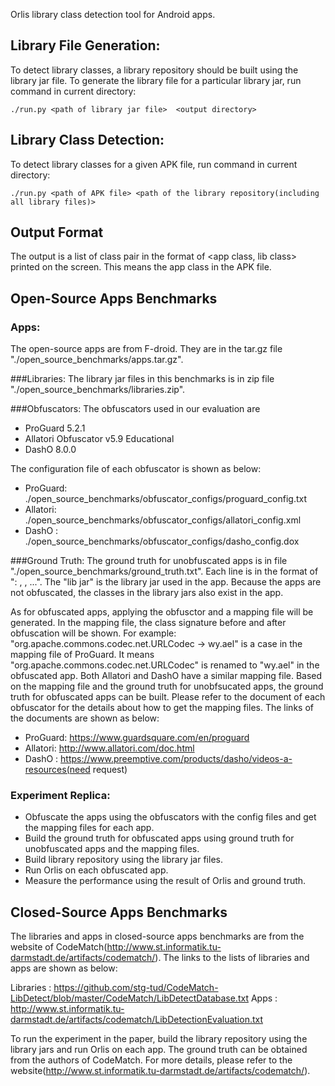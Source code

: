 Orlis library class detection tool for Android apps.


## Library File Generation:
To detect library classes, a library repository should be built using the
library jar file. To generate the library file for a particular library jar,
run command in current directory:

```
./run.py <path of library jar file>  <output directory>
```

## Library Class Detection:
To detect library classes for a given APK file, run command in current
directory:

```
./run.py <path of APK file> <path of the library repository(including all library files)>
```

## Output Format 
The output is a list of class pair in the format of <app class, lib class> printed on the screen. 
This means the app class in the APK file.


## Open-Source Apps Benchmarks
### Apps:
The open-source apps are from F-droid. They are in the tar.gz file
"./open_source_benchmarks/apps.tar.gz".

###Libraries:
The library jar files in this benchmarks is in zip file
"./open_source_benchmarks/libraries.zip".

###Obfuscators:
The obfuscators used in our evaluation are 
* ProGuard 5.2.1
* Allatori Obfuscator v5.9 Educational
* DashO 8.0.0

The configuration file of each obfuscator is shown as below:
* ProGuard: ./open_source_benchmarks/obfuscator_configs/proguard_config.txt
* Allatori: ./open_source_benchmarks/obfuscator_configs/allatori_config.xml
* DashO   : ./open_source_benchmarks/obfuscator_configs/dasho_config.dox

###Ground Truth:
 The ground truth for unobfuscated apps is in file
"./open_source_benchmarks/ground_truth.txt". Each line is in the
format of "<app>: <lib jar>, <lib jar>, ...".  The "lib jar" is the
library jar used in the app. Because the apps are not obfuscated,
the classes in the library jars also exist in the app.
   
 As for obfuscated apps, applying the obfusctor and a mapping file
will be generated. In the mapping file, the class signature before
and after obfuscation will be shown. For example:
"org.apache.commons.codec.net.URLCodec -> wy.ael" is a case in the
mapping file of ProGuard. It means
"org.apache.commons.codec.net.URLCodec" is renamed to "wy.ael" in
the obfuscated app. Both Allatori and DashO have a similar mapping
file. Based on the mapping file and the ground truth for
unobfsucated apps, the ground truth for obfuscated apps can be
built. Please refer to the document of each obfuscator for the
details about how to get the mapping files. The links of the
documents are shown as below: 

* ProGuard: https://www.guardsquare.com/en/proguard
* Allatori: http://www.allatori.com/doc.html
* DashO   : https://www.preemptive.com/products/dasho/videos-a-resources(need request)

### Experiment Replica:
* Obfuscate the apps using the obfuscators with the config files and get the mapping files for each app.
* Build the ground truth for obfuscated apps using ground truth for unobfuscated apps and the mapping files.
* Build library repository using the library jar files.
* Run Orlis on each obfuscated app.
* Measure the performance using the result of Orlis and ground truth.

## Closed-Source Apps Benchmarks
The libraries and apps in closed-source apps benchmarks are from the
website of
CodeMatch(http://www.st.informatik.tu-darmstadt.de/artifacts/codematch/).
The links to the lists of libraries and apps are shown as below:

Libraries : https://github.com/stg-tud/CodeMatch-LibDetect/blob/master/CodeMatch/LibDetectDatabase.txt
Apps      : http://www.st.informatik.tu-darmstadt.de/artifacts/codematch/LibDetectionEvaluation.txt

To run the experiment in the paper, build the library repository
using the library jars and run Orlis on each app. The ground truth
can be obtained from the authors of CodeMatch. For more details,
please refer to the
website(http://www.st.informatik.tu-darmstadt.de/artifacts/codematch/).
